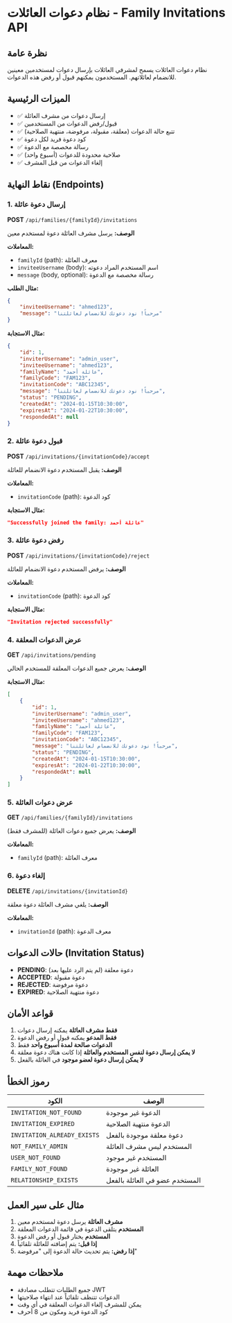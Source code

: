 # نظام دعوات العائلات - Family Invitations API

## نظرة عامة
نظام دعوات العائلات يسمح لمشرفي العائلات بإرسال دعوات لمستخدمين معينين للانضمام لعائلاتهم. المستخدمون يمكنهم قبول أو رفض هذه الدعوات.

## الميزات الرئيسية
- ✅ إرسال دعوات من مشرف العائلة
- ✅ قبول/رفض الدعوات من المستخدمين
- ✅ تتبع حالة الدعوات (معلقة، مقبولة، مرفوضة، منتهية الصلاحية)
- ✅ كود دعوة فريد لكل دعوة
- ✅ رسالة مخصصة مع الدعوة
- ✅ صلاحية محدودة للدعوات (أسبوع واحد)
- ✅ إلغاء الدعوات من قبل المشرف

## نقاط النهاية (Endpoints)

### 1. إرسال دعوة عائلة
**POST** `/api/families/{familyId}/invitations`

**الوصف:** يرسل مشرف العائلة دعوة لمستخدم معين

**المعاملات:**
- `familyId` (path): معرف العائلة
- `inviteeUsername` (body): اسم المستخدم المراد دعوته
- `message` (body, optional): رسالة مخصصة مع الدعوة

**مثال الطلب:**
```json
{
    "inviteeUsername": "ahmed123",
    "message": "مرحباً! نود دعوتك للانضمام لعائلتنا"
}
```

**مثال الاستجابة:**
```json
{
    "id": 1,
    "inviterUsername": "admin_user",
    "inviteeUsername": "ahmed123",
    "familyName": "عائلة أحمد",
    "familyCode": "FAM123",
    "invitationCode": "ABC12345",
    "message": "مرحباً! نود دعوتك للانضمام لعائلتنا",
    "status": "PENDING",
    "createdAt": "2024-01-15T10:30:00",
    "expiresAt": "2024-01-22T10:30:00",
    "respondedAt": null
}
```

### 2. قبول دعوة عائلة
**POST** `/api/invitations/{invitationCode}/accept`

**الوصف:** يقبل المستخدم دعوة الانضمام للعائلة

**المعاملات:**
- `invitationCode` (path): كود الدعوة

**مثال الاستجابة:**
```json
"Successfully joined the family: عائلة أحمد"
```

### 3. رفض دعوة عائلة
**POST** `/api/invitations/{invitationCode}/reject`

**الوصف:** يرفض المستخدم دعوة الانضمام للعائلة

**المعاملات:**
- `invitationCode` (path): كود الدعوة

**مثال الاستجابة:**
```json
"Invitation rejected successfully"
```

### 4. عرض الدعوات المعلقة
**GET** `/api/invitations/pending`

**الوصف:** يعرض جميع الدعوات المعلقة للمستخدم الحالي

**مثال الاستجابة:**
```json
[
    {
        "id": 1,
        "inviterUsername": "admin_user",
        "inviteeUsername": "ahmed123",
        "familyName": "عائلة أحمد",
        "familyCode": "FAM123",
        "invitationCode": "ABC12345",
        "message": "مرحباً! نود دعوتك للانضمام لعائلتنا",
        "status": "PENDING",
        "createdAt": "2024-01-15T10:30:00",
        "expiresAt": "2024-01-22T10:30:00",
        "respondedAt": null
    }
]
```

### 5. عرض دعوات العائلة
**GET** `/api/families/{familyId}/invitations`

**الوصف:** يعرض جميع دعوات العائلة (للمشرف فقط)

**المعاملات:**
- `familyId` (path): معرف العائلة

### 6. إلغاء دعوة
**DELETE** `/api/invitations/{invitationId}`

**الوصف:** يلغي مشرف العائلة دعوة معلقة

**المعاملات:**
- `invitationId` (path): معرف الدعوة

## حالات الدعوات (Invitation Status)

- **PENDING**: دعوة معلقة (لم يتم الرد عليها بعد)
- **ACCEPTED**: دعوة مقبولة
- **REJECTED**: دعوة مرفوضة
- **EXPIRED**: دعوة منتهية الصلاحية

## قواعد الأمان

1. **فقط مشرف العائلة** يمكنه إرسال دعوات
2. **فقط المدعو** يمكنه قبول أو رفض الدعوة
3. **الدعوات صالحة لمدة أسبوع واحد** فقط
4. **لا يمكن إرسال دعوة لنفس المستخدم والعائلة** إذا كانت هناك دعوة معلقة
5. **لا يمكن إرسال دعوة لعضو موجود** في العائلة بالفعل

## رموز الخطأ

| الكود | الوصف |
|-------|--------|
| `INVITATION_NOT_FOUND` | الدعوة غير موجودة |
| `INVITATION_EXPIRED` | الدعوة منتهية الصلاحية |
| `INVITATION_ALREADY_EXISTS` | دعوة معلقة موجودة بالفعل |
| `NOT_FAMILY_ADMIN` | المستخدم ليس مشرف العائلة |
| `USER_NOT_FOUND` | المستخدم غير موجود |
| `FAMILY_NOT_FOUND` | العائلة غير موجودة |
| `RELATIONSHIP_EXISTS` | المستخدم عضو في العائلة بالفعل |

## مثال على سير العمل

1. **مشرف العائلة** يرسل دعوة لمستخدم معين
2. **المستخدم** يتلقى الدعوة في قائمة الدعوات المعلقة
3. **المستخدم** يختار قبول أو رفض الدعوة
4. **إذا قبل:** يتم إضافته للعائلة تلقائياً
5. **إذا رفض:** يتم تحديث حالة الدعوة إلى "مرفوضة"

## ملاحظات مهمة

- جميع الطلبات تتطلب مصادقة JWT
- الدعوات تتنظف تلقائياً عند انتهاء صلاحيتها
- يمكن للمشرف إلغاء الدعوات المعلقة في أي وقت
- كود الدعوة فريد ومكون من 8 أحرف 